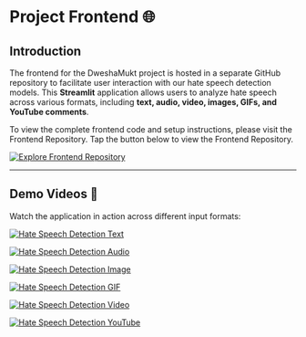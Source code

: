 # Project Frontend 🌐

## Introduction

The frontend for the DweshaMukt project is hosted in a separate GitHub repository to facilitate user interaction with our hate speech detection models. This **Streamlit** application allows users to analyze hate speech across various formats, including **text, audio, video, images, GIFs, and YouTube comments**.

To view the complete frontend code and setup instructions, please visit the Frontend Repository. Tap the button below to view the Frontend Repository.

[![Explore Frontend Repository](https://img.shields.io/badge/View-Frontend%20Repository-green?style=for-the-badge&logo=github)](https://github.com/tanmay183/Hate_Speech_Detection_Hinglish)

---

## Demo Videos 🎥

Watch the application in action across different input formats:

[![Hate Speech Detection Text](https://img.shields.io/badge/Watch-Hate%20Speech%20Detection%20Text-white?style=for-the-badge&logo=youtube)](https://youtu.be/sj4sloqjrp0?si=9-aDAUwBaCw2TtWJ)

[![Hate Speech Detection Audio](https://img.shields.io/badge/Watch-Hate%20Speech%20Detection%20Audio-magenta?style=for-the-badge&logo=youtube)](https://youtu.be/qLkZnnZxUIs?si=g-chiiKRytZ7oETw)

[![Hate Speech Detection Image](https://img.shields.io/badge/Watch-Hate%20Speech%20Detection%20Image-indigo?style=for-the-badge&logo=youtube)](https://youtu.be/8qrNRBQR9eE?si=qirdFIe6XV4F9MfH)

[![Hate Speech Detection GIF](https://img.shields.io/badge/Watch-Hate%20Speech%20Detection%20GIF-gold?style=for-the-badge&logo=youtube)](https://youtu.be/c67fxomBWOs?si=e6wvLw9iG28VIxlp)

[![Hate Speech Detection Video](https://img.shields.io/badge/Watch-Hate%20Speech%20Detection%20Video-blue?style=for-the-badge&logo=youtube)](https://youtu.be/EBTcEdb98ZA?si=LjbXQMGdY0lD0rdx)

[![Hate Speech Detection YouTube](https://img.shields.io/badge/Watch-Hate%20Speech%20Detection%20YouTube-crimson?style=for-the-badge&logo=youtube)](https://youtu.be/9eICn3HgVs8?si=Vd375i5hiZB-fy88)
